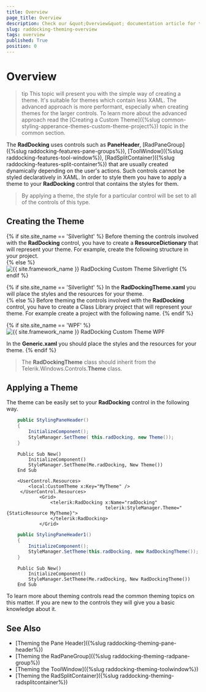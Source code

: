 ```yaml
---
title: Overview
page_title: Overview
description: Check our &quot;Overview&quot; documentation article for the RadDocking {{ site.framework_name }} control.
slug: raddocking-theming-overview
tags: overview
published: True
position: 0
---
```


# Overview

>tip This topic will present you with the simple way of creating a theme. It's suitable for themes which contain less XAML. The advanced approach is more performant, especially when creating themes for the larger controls. To learn more about the advanced approach read the [Creating a Custom Theme]({%slug common-styling-apperance-themes-custom-theme-project%}) topic in the common section.

The __RadDocking__ uses controls such as __PaneHeader__, [RadPaneGroup]({%slug raddocking-features-pane-groups%}), [ToolWindow]({%slug raddocking-features-tool-window%}), [RadSplitContainer]({%slug raddocking-features-split-container%}) that are usually created dynamically depending on the user's actions. Such controls cannot be styled declaratively in XAML. In order to style them you have to apply a theme to your __RadDocking__ control that contains the styles for them. 

>By applying a theme, the style for a particular control will be set to all of the controls of this type.

## Creating the Theme

{% if site.site_name == 'Silverlight' %}
Before theming the controls involved with the __RadDocking__ control, you have to create a __ResourceDictionary__ that will represent your theme. For example, create the following structure in your project.  
{% else %}
![{{ site.framework_name }} RadDocking Custom Theme Silverlight](images/RadDocking_ThemingOverview_01.png)
{% endif %}

{% if site.site_name == 'Silverlight' %}
In the __RadDockingTheme.xaml__ you will place the styles and the resources for your theme.  
{% else %}
Before theming the controls involved with the __RadDocking__ control, you have to create a Class Library project that will represent your theme. For example create a project with the following name.
{% endif %}

{% if site.site_name == 'WPF' %}
![{{ site.framework_name }} RadDocking Custom Theme WPF](images/RadDocking_ThemingOverview_02.png)

In the __Generic.xaml__ you should place the styles and the resources for your theme.
{% endif %}

>The __RadDockingTheme__ class should inherit from the Telerik.Windows.Controls.__Theme__ class.

## Applying a Theme

The theme can be easily set to your __RadDocking__ control in the following way.



```C#
	public StylingPaneHeader()
	{
	    InitializeComponent();
	    StyleManager.SetTheme( this.radDocking, new Theme());
	}
```
```VB.NET
	Public Sub New()
		InitializeComponent()
		StyleManager.SetTheme(Me.radDocking, New Theme())
	End Sub
```



```XAML
	<UserControl.Resources>
	    <local:CustomTheme x:Key="MyTheme" />
	 </UserControl.Resources>
	        <Grid>
	            <telerik:RadDocking x:Name="radDocking"
	                                telerik:StyleManager.Theme="{StaticResource MyTheme}">
	            </telerik:RadDocking>
	        </Grid>
```



```C#
	public StylingPaneHeader1()
	{
	    InitializeComponent();
	    StyleManager.SetTheme(this.radDocking, new RadDockingTheme());
	}
```
```VB.NET
	Public Sub New()
		InitializeComponent()
		StyleManager.SetTheme(Me.radDocking, New RadDockingTheme())
	End Sub
```

To learn more about theming controls read the common theming topics on this matter. If you are new to the controls they will give you a basic knowledge about it.

## See Also  
* [Theming the Pane Header]({%slug raddocking-theming-pane-header%})
* [Theming the RadPaneGroup]({%slug raddocking-theming-radpane-group%})
* [Theming the ToolWindow]({%slug raddocking-theming-toolwindow%})
* [Theming the RadSplitContainer]({%slug raddocking-theming-radsplitcontainer%})